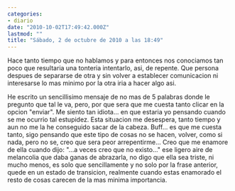 ```yaml
---
categories:
- diario
date: "2010-10-02T17:49:42.000Z"
lastmod: ""
title: "Sábado, 2 de octubre de 2010 a las 18:49"
---
```


Hace tanto tiempo que no hablamos y para entonces nos conociamos tan poco que resultaria una tonteria intentarlo, asi, de repente. Que persona despues de separarse de otra y sin volver a establecer comunicacion ni interesarse lo mas minimo por la otra iria a hacer algo asi.

He escrito un sencillisimo mensaje de no mas de 5 palabras donde le pregunto que tal le va, pero, por que sera que me cuesta tanto clicar en la opcion "enviar". 
Me siento tan idiota... en que estaria yo pensando cuando se me ocurrio tal estupidez. Esta situacion me desespera, tanto tiempo y aun no me la he conseguido sacar de la cabeza. Buff... es que me cuesta tanto, sigo pensando que este tipo de cosas no se hacen, volver, como si nada, pero no se, creo que sera peor arrepentirme...
Creo que me enamore de ella cuando dijo: "...a veces creo que no existo..." ese ligero aire de melancolia que daba ganas de abrazarla, no digo que ella sea triste, ni mucho menos, es solo que sencillamente y no solo por la frase anterior, quede en un estado de transicion, realmente cuando estas enamorado el resto de cosas carecen de la mas minima importancia.